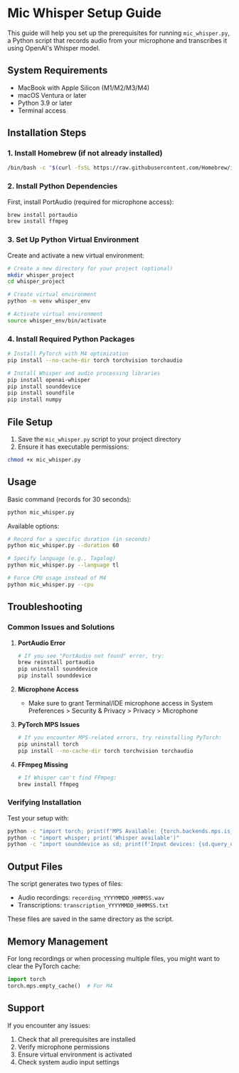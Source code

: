 # Mic Whisper Setup Guide

This guide will help you set up the prerequisites for running `mic_whisper.py`, a Python script that records audio from your microphone and transcribes it using OpenAI's Whisper model.

## System Requirements

- MacBook with Apple Silicon (M1/M2/M3/M4)
- macOS Ventura or later
- Python 3.9 or later
- Terminal access

## Installation Steps

### 1. Install Homebrew (if not already installed)

```bash
/bin/bash -c "$(curl -fsSL https://raw.githubusercontent.com/Homebrew/install/HEAD/install.sh)"
```

### 2. Install Python Dependencies

First, install PortAudio (required for microphone access):
```bash
brew install portaudio
brew install ffmpeg
```

### 3. Set Up Python Virtual Environment

Create and activate a new virtual environment:
```bash
# Create a new directory for your project (optional)
mkdir whisper_project
cd whisper_project

# Create virtual environment
python -m venv whisper_env

# Activate virtual environment
source whisper_env/bin/activate
```

### 4. Install Required Python Packages

```bash
# Install PyTorch with M4 optimization
pip install --no-cache-dir torch torchvision torchaudio

# Install Whisper and audio processing libraries
pip install openai-whisper
pip install sounddevice
pip install soundfile
pip install numpy
```

## File Setup

1. Save the `mic_whisper.py` script to your project directory
2. Ensure it has executable permissions:
```bash
chmod +x mic_whisper.py
```

## Usage

Basic command (records for 30 seconds):
```bash
python mic_whisper.py
```

Available options:
```bash
# Record for a specific duration (in seconds)
python mic_whisper.py --duration 60

# Specify language (e.g., Tagalog)
python mic_whisper.py --language tl

# Force CPU usage instead of M4
python mic_whisper.py --cpu
```

## Troubleshooting

### Common Issues and Solutions

1. **PortAudio Error**
   ```bash
   # If you see "PortAudio not found" error, try:
   brew reinstall portaudio
   pip uninstall sounddevice
   pip install sounddevice
   ```

2. **Microphone Access**
   - Make sure to grant Terminal/IDE microphone access in System Preferences > Security & Privacy > Privacy > Microphone

3. **PyTorch MPS Issues**
   ```bash
   # If you encounter MPS-related errors, try reinstalling PyTorch:
   pip uninstall torch
   pip install --no-cache-dir torch torchvision torchaudio
   ```

4. **FFmpeg Missing**
   ```bash
   # If Whisper can't find FFmpeg:
   brew install ffmpeg
   ```

### Verifying Installation

Test your setup with:
```bash
python -c "import torch; print(f'MPS Available: {torch.backends.mps.is_available()}')"
python -c "import whisper; print('Whisper available')"
python -c "import sounddevice as sd; print(f'Input devices: {sd.query_devices()}')"
```

## Output Files

The script generates two types of files:
- Audio recordings: `recording_YYYYMMDD_HHMMSS.wav`
- Transcriptions: `transcription_YYYYMMDD_HHMMSS.txt`

These files are saved in the same directory as the script.

## Memory Management

For long recordings or when processing multiple files, you might want to clear the PyTorch cache:
```python
import torch
torch.mps.empty_cache()  # For M4
```

## Support

If you encounter any issues:
1. Check that all prerequisites are installed
2. Verify microphone permissions
3. Ensure virtual environment is activated
4. Check system audio input settings
